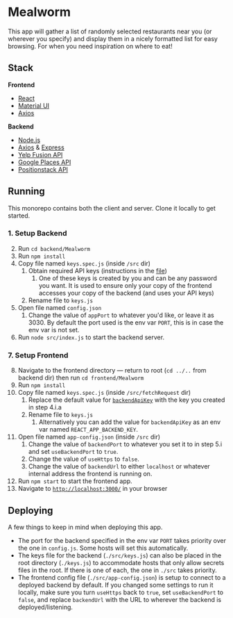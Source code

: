 # Mealworm
This app will gather a list of randomly selected restaurants near you (or wherever you specify) and display them in a nicely formatted list for easy browsing. For when you need inspiration on where to eat!

## Stack
**Frontend**
* [React](https://create-react-app.dev/)
* [Material UI](https://mui.com/material-ui/getting-started/)
* [Axios](https://axios-http.com/docs/intro)

**Backend**
* [Node.js](https://nodejs.org/en/about)
* [Axios](https://axios-http.com/docs/intro) & [Express](https://expressjs.com/)
* [Yelp Fusion API](https://fusion.yelp.com/)
* [Google Places API](https://developers.google.com/maps/documentation/places/web-service)
* [Positionstack API](https://positionstack.com/)

## Running
This monorepo contains both the client and server. Clone it locally to get started.
### 1. Setup Backend
2. Run `cd backend/Mealworm`
3. Run `npm install`
4. Copy file named `keys.spec.js` (inside `/src` dir)
   1. Obtain required API keys (instructions in the [file](https://github.com/mtxrii/Mealworm/blob/main/backend/Mealworm/src/keys.spec.js))
      1. One of these keys is created by you and can be any password you want. It is used to ensure only your copy of the frontend accesses your copy of the backend (and uses your API keys)
   3. Rename file to `keys.js`
5. Open file named `config.json`
   1. Change the value of `appPort` to whatever you'd like, or leave it as 3030. By default the port used is the env var `PORT`, this is in case the env var is not set.
6. Run `node src/index.js` to start the backend server.

### 7. Setup Frontend
8. Navigate to the frontend directory — return to root (`cd ../..` from backend dir) then run `cd frontend/Mealworm`
9. Run `npm install`
10. Copy file named `keys.spec.js` (inside `/src/fetchRequest` dir)
    1. Replace the default value for [`backendApiKey`](https://github.com/mtxrii/Mealworm/blob/11c6816bc233cdd3cfacac9e8b5e564a9ba9a1a7/frontend/Mealworm/src/fetchRequest/keys.spec.js#L9) with the key you created in step 4.i.a
    2. Rename file to `keys.js`
       1. Alternatively you can add the value for `backendApiKey` as an env var named `REACT_APP_BACKEND_KEY`.
11. Open file named `app-config.json` (inside `/src` dir)
    1. Change the value of `backendPort` to whatever you set it to in step 5.i and set `useBackendPort` to `true`.
    2. Change the value of `useHttps` to `false`.
    3. Change the value of `backendUrl` to either `localhost` or whatever internal address the frontend is running on.
12. Run `npm start` to start the frontend app.
13. Navigate to [`http://localhost:3000/`](http://localhost:3000/) in your browser

## Deploying
A few things to keep in mind when deploying this app.
* The port for the backend specified in the env var `PORT` takes priority over the one in `config.js`. Some hosts will set this automatically.
* The keys file for the backend (`./src/keys.js`) can also be placed in the root directory (`./keys.js`) to accommodate hosts that only allow secrets files in the root. If there is one of each, the one in `./src` takes priority.
* The frontend config file (`./src/app-config.json`) is setup to connect to a deployed backend by default. If you changed some settings to run it locally, make sure you turn `useHttps` back to `true`, set `useBackendPort` to `false`, and replace `backendUrl` with the URL to wherever the backend is deployed/listening.
